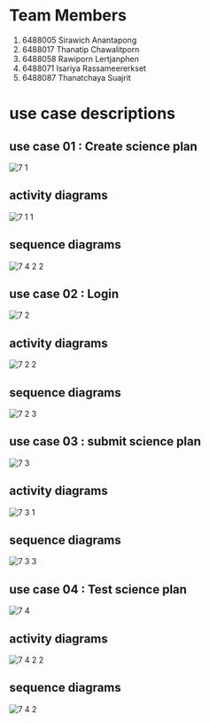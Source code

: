 # Team Members
1. 6488005 Sirawich Anantapong
2. 6488017	Thanatip	Chawalitporn
3. 6488058	Rawiporn 	Lertjanphen
4. 6488071	Isariya	Rassameererkset
5. 6488087	Thanatchaya	Suajrit

# use case descriptions 
## use case 01 : Create science plan
![7 1](https://github.com/ICT-Mahidol/Gemini-2023/assets/144013287/89d4623e-6a65-47cd-af14-621038d07c8f)
## activity diagrams
![7 1 1](https://github.com/ICT-Mahidol/Gemini-2023/assets/144013287/9efdb2fa-3277-4933-a007-8a62405989b5)
## sequence diagrams
![7 4 2 2](https://github.com/ICT-Mahidol/Gemini-2023/assets/144013287/f6d64d7f-d7c1-4f1b-b7fb-733d7be8d779)

## use case 02 : Login
![7 2](https://github.com/ICT-Mahidol/Gemini-2023/assets/144013287/d2c2fd20-2260-4209-ab9d-6a57ad1c3960)
## activity diagrams
![7 2 2](https://github.com/ICT-Mahidol/Gemini-2023/assets/144013287/c8c70ac4-3b40-4a28-a059-76a65eb1647c)
## sequence diagrams
![7 2 3](https://github.com/ICT-Mahidol/Gemini-2023/assets/144013287/58dcde19-460d-4ba7-9db1-3d95efd4aff1)

## use case 03 : submit science plan
![7 3](https://github.com/ICT-Mahidol/Gemini-2023/assets/144013287/2ff04c7b-451f-4040-9682-2b2b3aee5dc7)
## activity diagrams
![7 3 1](https://github.com/ICT-Mahidol/Gemini-2023/assets/144013287/a45fa96b-b3d9-424f-9a3c-eabb22cbdf66)
## sequence diagrams
![7 3 3](https://github.com/ICT-Mahidol/Gemini-2023/assets/144013287/ad8d442c-bac7-41ad-8191-d41c6d3fb9bc)

## use case 04 : Test science plan
![7 4](https://github.com/ICT-Mahidol/Gemini-2023/assets/144013287/e9a19510-85a5-4f3c-8bb1-30c9086ef04f)
## activity diagrams
![7 4 2 2](https://github.com/ICT-Mahidol/Gemini-2023/assets/144013287/a6e4198f-d916-4a57-9262-4f9f9dc03cd2)
## sequence diagrams
![7 4 2](https://github.com/ICT-Mahidol/Gemini-2023/assets/144013287/84e3da50-5a08-43ea-8c9e-d42c40da8dd7)
